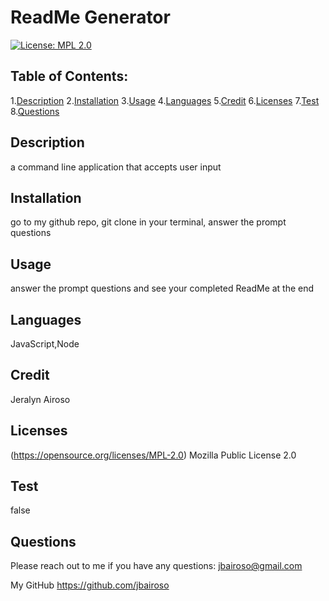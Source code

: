 # ReadMe Generator

  [![License: MPL 2.0](https://img.shields.io/badge/License-MPL_2.0-brightgreen.svg)](https://opensource.org/licenses/MPL-2.0)

  ## Table of Contents:
  1.[Description](#description)
  2.[Installation](#installion)
  3.[Usage](#usage)
  4.[Languages](#languages)
  5.[Credit](#credit)
  6.[Licenses](#licenses)
  7.[Test](#test)
  8.[Questions](#questions)


  ## Description
  a command line application that accepts user input

  ## Installation
  go to my github repo, git clone in your terminal, answer the prompt questions

  ## Usage
  answer the prompt questions and see your completed ReadMe at the end

  ## Languages
  JavaScript,Node

  ## Credit
  Jeralyn Airoso

  ## Licenses

  (https://opensource.org/licenses/MPL-2.0)
  Mozilla Public License 2.0

  ## Test
  false

  ## Questions
  Please reach out to me if you have any questions:
  jbairoso@gmail.com

  My GitHub
  https://github.com/jbairoso
